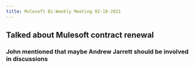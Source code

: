 ```yaml
---
title: Mulesoft Bi-Weekly Meeting 02-18-2021
---
```


## Talked about Mulesoft contract renewal
### John mentioned that maybe Andrew Jarrett should be involved in discussions
###
